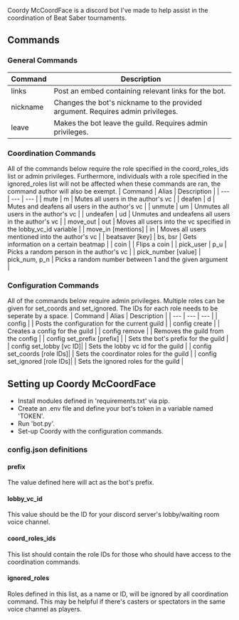 Coordy McCoordFace is a discord bot I've made to help assist in the coordination of Beat Saber tournaments.

## Commands
### General Commands
| Command | Description |
| --- | --- |
| links | Post an embed containing relevant links for the bot. |
| nickname | Changes the bot's nickname to the provided argument. Requires admin privileges. |
| leave | Makes the bot leave the guild. Requires admin privileges. |

### Coordination Commands
All of the commands below require the role specified in the coord_roles_ids list or admin privileges. Furthermore, individuals with a role specified in the ignored_roles list will not be affected when these commands are ran, the command author will also be exempt.
| Command | Alias | Description |
| --- | --- | --- |
| mute | m | Mutes all users in the author's vc |
| deafen | d | Mutes and deafens all users in the author's vc |
| unmute | um | Unmutes all users in the author's vc |
| undeafen | ud | Unmutes and undeafens all users in the author's vc |
| move_out | out | Moves all users into the vc specified in the lobby_vc_id variable |
| move_in \[mentions\] | in | Moves all users mentioned into the author's vc |
| beatsaver \[key\] | bs, bsr | Gets information on a certain beatmap |
| coin |  | Flips a coin |
| pick_user | p_u | Picks a random person in the author's vc | 
| pick_number \[value\] | pick_num, p_n | Picks a random number between 1 and the given argument | 

### Configuration Commands
All of the commands below require admin privileges.
Multiple roles can be given for set_coords and set_ignored. The IDs for each role needs to be seperate by a space.
| Command | Alias | Description |
| --- | --- | --- |
| config |  | Posts the configuration for the current guild |
| config create |  | Creates a config for the guild |
| config remove |  | Removes the guild from the config |
| config set_prefix \[prefix\] |  | Sets the bot's prefix for the guild |
| config set_lobby  \[vc ID\]|  | Sets the lobby vc id for the guild |
| config set_coords \[role IDs\]|  | Sets the coordinator roles for the guild |
| config set_ignored \[role IDs\]|  | Sets the ignored roles for the guild |

## Setting up Coordy McCoordFace
* Install modules defined in 'requirements.txt' via pip.
* Create an .env file and define your bot's token in a variable named 'TOKEN'.
* Run 'bot.py'.
* Set-up Coordy with the configuration commands.

### config.json definitions
#### prefix
The value defined here will act as the bot's prefix.
#### lobby_vc_id
This value should be the ID for your discord server's lobby/waiting room voice channel.
#### coord_roles_ids
This list should contain the role IDs for those who should have access to the coordination commands.
#### ignored_roles
Roles defined in this list, as a name or ID, will be ignored by all coordination command. This may be helpful if there's casters or spectators in the same voice channel as players.
